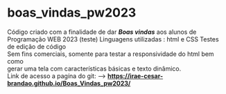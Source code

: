 # boas_vindas_pw2023

Código criado com a finalidade de dar <strong><i>Boas vindas</i></strong> aos alunos de Programação WEB 2023 (teste)
Linguagens utilizadas :  html e CSS
Testes de edição de código <br>
Sem fins comerciais, somente para testar a responsividade do html bem como <br>
gerar uma tela com características básicas e texto dinâmico.<br>
 Link de acesso a pagína do git: --> <strong> https://irae-cesar-brandao.github.io/Boas_Vindas_pw2023/</strong>
